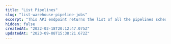 ```yaml
---
title: "List Pipelines"
slug: "list-warehouse-pipeline-jobs"
excerpt: "This API endpoint returns the list of all the pipelines scheduled for a project."
hidden: false
createdAt: "2022-02-18T20:12:47.075Z"
updatedAt: "2023-09-08T15:38:21.672Z"
---
```

